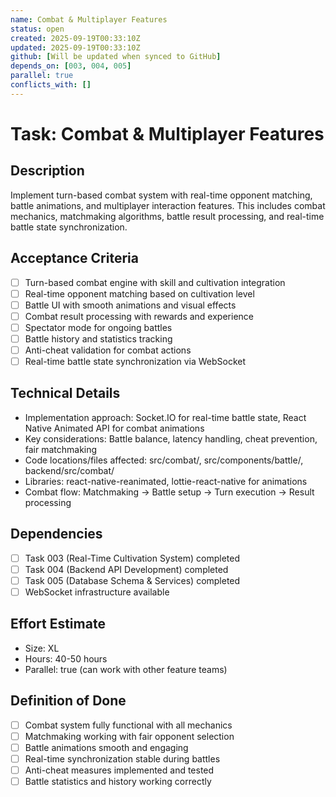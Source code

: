 ```yaml
---
name: Combat & Multiplayer Features
status: open
created: 2025-09-19T00:33:10Z
updated: 2025-09-19T00:33:10Z
github: [Will be updated when synced to GitHub]
depends_on: [003, 004, 005]
parallel: true
conflicts_with: []
---
```


# Task: Combat & Multiplayer Features

## Description
Implement turn-based combat system with real-time opponent matching, battle animations, and multiplayer interaction features. This includes combat mechanics, matchmaking algorithms, battle result processing, and real-time battle state synchronization.

## Acceptance Criteria
- [ ] Turn-based combat engine with skill and cultivation integration
- [ ] Real-time opponent matching based on cultivation level
- [ ] Battle UI with smooth animations and visual effects
- [ ] Combat result processing with rewards and experience
- [ ] Spectator mode for ongoing battles
- [ ] Battle history and statistics tracking
- [ ] Anti-cheat validation for combat actions
- [ ] Real-time battle state synchronization via WebSocket

## Technical Details
- Implementation approach: Socket.IO for real-time battle state, React Native Animated API for combat animations
- Key considerations: Battle balance, latency handling, cheat prevention, fair matchmaking
- Code locations/files affected: src/combat/, src/components/battle/, backend/src/combat/
- Libraries: react-native-reanimated, lottie-react-native for animations
- Combat flow: Matchmaking → Battle setup → Turn execution → Result processing

## Dependencies
- [ ] Task 003 (Real-Time Cultivation System) completed
- [ ] Task 004 (Backend API Development) completed
- [ ] Task 005 (Database Schema & Services) completed
- [ ] WebSocket infrastructure available

## Effort Estimate
- Size: XL
- Hours: 40-50 hours
- Parallel: true (can work with other feature teams)

## Definition of Done
- [ ] Combat system fully functional with all mechanics
- [ ] Matchmaking working with fair opponent selection
- [ ] Battle animations smooth and engaging
- [ ] Real-time synchronization stable during battles
- [ ] Anti-cheat measures implemented and tested
- [ ] Battle statistics and history working correctly